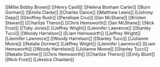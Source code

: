[[Millie Bobby Brown]]
[[Henry Cavill]]
[[Helena Bonham Carter]]
[[Burn Gorman]]
[[Emilia Clarke]]
[[Charles Dance]]
[[Matthew Lewis]]
[[Johnny Depp]]
[[Geoffrey Rush]]
[[Penélope Cruz]]
[[Ian McShane]]
[[Kristen Stewart]]
[[Charlize Theron]]
[[Chris Hemsworth]]
[[Ian McShane]]
[[Nick Frost]]
[[Toby Jones]]
[[Jeffrey Wright]]
[[Jennifer Lawrence]]
[[Stanley Tucci]]
[[Woody Harrelson]]
[[Liam Hemsworth]]
[[Jeffrey Wright]]
[[Jennifer Lawrence]]
[[Woody Harrelson]]
[[Stanley Tucci]]
[[Julianne Moore]]
[[Natalie Dormer]]
[[Jeffrey Wright]]
[[Jennifer Lawrence]]
[[Liam Hemsworth]]
[[Woody Harrelson]]
[[Julianne Moore]]
[[Stanley Tucci]]
[[Natalie Dormer]]
[[Chris Hemsworth]]
[[Charlize Theron]]
[[Emily Blunt]]
[[Nick Frost]]
[[Jessica Chastain]]
